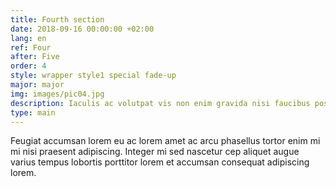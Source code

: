 ```yaml
---
title: Fourth section
date: 2018-09-16 00:00:00 +02:00
lang: en
ref: Four
after: Five
order: 4
style: wrapper style1 special fade-up
major: major
img: images/pic04.jpg
description: Iaculis ac volutpat vis non enim gravida nisi faucibus posuere arcu consequat
type: main
---
```


Feugiat accumsan lorem eu ac lorem amet ac arcu phasellus tortor enim mi mi nisi praesent adipiscing. Integer mi sed nascetur cep aliquet augue varius tempus lobortis porttitor lorem et accumsan consequat adipiscing lorem.
